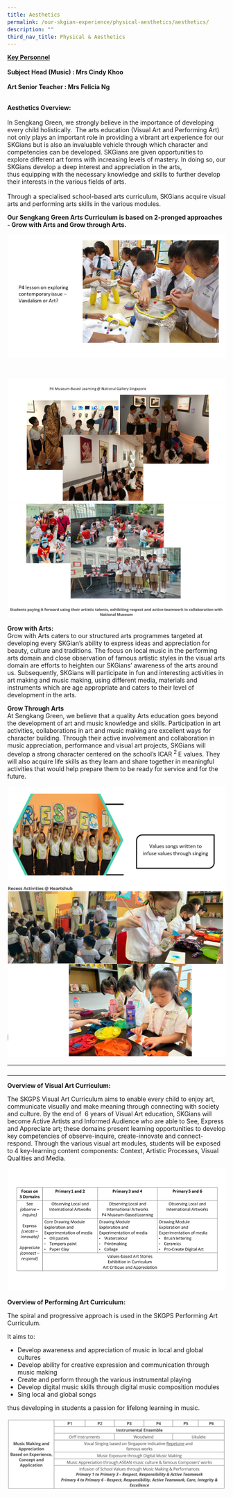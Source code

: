 ```yaml
---
title: Aesthetics
permalink: /our-skgian-experience/physical-aesthetics/aesthetics/
description: ""
third_nav_title: Physical & Aesthetics
---
```

<p><strong><u>Key Personnel</u></strong><strong><br> </strong><br> <strong>Subject Head (Music) : Mrs Cindy Khoo<br> </strong><br> <strong>Art Senior Teacher : Mrs Felicia Ng<br> <br> </strong></p>
<p><strong>Aesthetics Overview:</strong><strong><br> </strong><br> In Sengkang Green, we strongly believe in the importance of developing every child holistically.&nbsp; The arts education (Visual Art and Performing Art) not only plays an important role in providing a vibrant art experience for our SKGians but is also an invaluable vehicle through which character and competencies can be developed.&nbsp;SKGians are given opportunities to explore different art forms with increasing levels of mastery. In doing so, our SKGians develop a deep interest and appreciation in the arts, thus&nbsp;equipping with the necessary knowledge and skills to further develop their interests in the various fields of arts.&nbsp;<br> <br> Through a specialised school-based arts curriculum, SKGians acquire visual arts and performing arts skills in the various modules.</p>
<p><strong>Our Sengkang Green Arts Curriculum is based on 2-pronged approaches - Grow with Arts and Grow through Arts.</strong></p>
<img alt="" src="/images/aes1.png">
<p>&nbsp;</p>
<img alt="" src="/images/aes2.png">
<br>
<img alt="" src="/images/aes003.PNG">
<p><strong>Grow with Arts:</strong><br>Grow with Arts caters to our structured arts programmes targeted at developing every SKGian’s ability to express ideas and appreciation for beauty, culture and traditions. The focus on local music in the performing arts domain and close observation of famous artistic styles in the visual arts domain are efforts to heighten our SKGians’ awareness of the arts around us. Subsequently, SKGians will participate in fun and interesting activities in art making and music making, using different media, materials and instruments which are age appropriate and caters to their level of development in the arts.</p>

<p><strong>Grow Through Arts</strong><br>At Sengkang Green, we believe that a quality Arts education goes beyond the development of art and music knowledge and skills. Participation in art activities, collaborations in art and music making are excellent ways for character building. Through their active involvement and collaboration in music appreciation, performance and visual art projects, SKGians will develop a strong character centered on the school’s ICAR&nbsp;<sup>2&nbsp;</sup>E values. They will also acquire life skills as they learn and share together in meaningful activities that would help prepare them to be ready for service and for the future.</p>
<img alt="" src="/images/aes7.png">
<br>
<img alt="" src="/images/aes005.PNG">
<table width="723">
<tbody>
<tr>
<td width="350">&nbsp;</td>
<td width="372">&nbsp;</td>
</tr>
</tbody>
</table>

<p><strong>Overview of Visual Art Curriculum:</strong></p>
<p>The SKGPS Visual Art Curriculum aims to enable every child to enjoy art, communicate visually and make meaning through connecting with society and culture. By the end of&nbsp; 6 years of Visual Art education, SKGians will become Active Artists and Informed Audience who are able to See, Express and Appreciate art; these domains present learning opportunities to develop key competencies of observe-inquire, create-innovate and connect-respond. Through the various visual art modules, students will be exposed to 4 key-learning content components: Context, Artistic Processes, Visual Qualities and Media.</p>
<img alt="" src="/images/aes8.png">

<p><strong>Overview of Performing Art Curriculum:</strong></p>
<p>The spiral and progressive approach is used in the&nbsp;SKGPS Performing Art Curriculum.</p>
<p>It aims to:</p>
<ul>
<li>Develop awareness and appreciation of music in local and global cultures</li>
<li>Develop ability for creative expression and communication through music making</li>
<li>Create and perform through the various instrumental playing</li>
<li>Develop digital music skills through digital music composition modules</li>
<li>Sing local and global songs</li>
</ul>
<p>thus developing in students a passion for lifelong learning in music.</p>

<img alt="" src="/images/aes006.PNG">